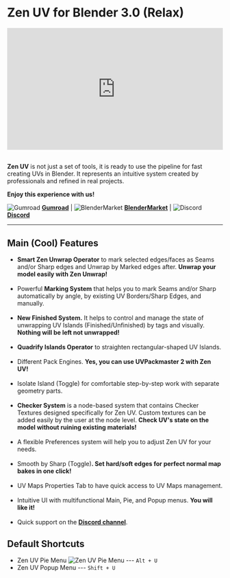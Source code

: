 # Zen UV for Blender 3.0 (Relax)
<!-- [![Zen UV Introduction](img/cover--eng.png)](https://www.youtube.com/watch?v=ook2eFfH724) -->
<!-- blank line -->
<div style="position: relative; width: 100%; height: 0; padding-bottom: 56.25%;">
<iframe src="https://www.youtube.com/embed/Yj2SecY-c1" style="position: absolute; top: 0; left: 0; width: 100%; height: 100%;" allowfullscreen="" seamless="" frameborder="0"></iframe>
</div>
<!-- blank line -->
<br>
<!-- blank line -->

**Zen UV** is not just a set of tools, it is ready to use the pipeline for fast creating UVs in Blender. It represents an intuitive system created by professionals and refined in real projects.

**Enjoy this experience with us!**

![Gumroad](img/icons/services/gumroad-16.png) [**Gumroad**](https://gumroad.com/l/ZenUV) | ![BlenderMarket](img/icons/services/blendermarket-16.png) [**BlenderMarket**](https://www.blendermarket.com/products/zen-uv) | ![Discord](img/icons/services/discord-16.png) [**Discord**](https://discord.gg/wGpFeME)

<!-- blank line -->
----
<!-- blank line -->
## Main (Cool) Features

- **Smart Zen Unwrap Operator** to mark selected edges/faces as Seams and/or Sharp edges and Unwrap by Marked edges after. **Unwrap your model easily with Zen Unwrap!**
<br><br>
- Powerful **Marking System** that helps you to mark Seams and/or Sharp automatically by angle, by existing UV Borders/Sharp Edges, and manually.
<br><br>
- **New Finished System.** It helps to control and manage the state of unwrapping UV Islands (Finished/Unfinished) by tags and visually. **Nothing will be left not unwrapped!**
<br><br>
- **Quadrify Islands Operator** to straighten rectangular-shaped UV Islands.
<br><br>
- Different Pack Engines. **Yes, you can use UVPackmaster 2 with Zen UV!**
<br><br>
- Isolate Island (Toggle) for comfortable step-by-step work with separate geometry parts.
<br><br>
- **Checker System** is a node-based system that contains Checker Textures designed specifically for Zen UV. Custom textures can be added easily by the user at the node level. **Check UV's state on the model without ruining existing materials!**
<br><br>
- A flexible Preferences system will help you to adjust Zen UV for your needs.
<br><br>
- Smooth by Sharp (Toggle)**. Set hard/soft edges for perfect normal map bakes in one click!**
<br><br>
- UV Maps Properties Tab to have quick access to UV Maps management.
<br><br>
- Intuitive UI with multifunctional Main, Pie, and Popup menus. **You will like it!**
<br><br>
- Quick support on the [**Discord channel**](https://discord.gg/wGpFeME).

## Default Shortcuts
- Zen UV Pie Menu ![Zen UV Pie Menu](img/icons/zen-uv@2x.png) --- `Alt + U`
- Zen UV Popup Menu --- `Shift + U`